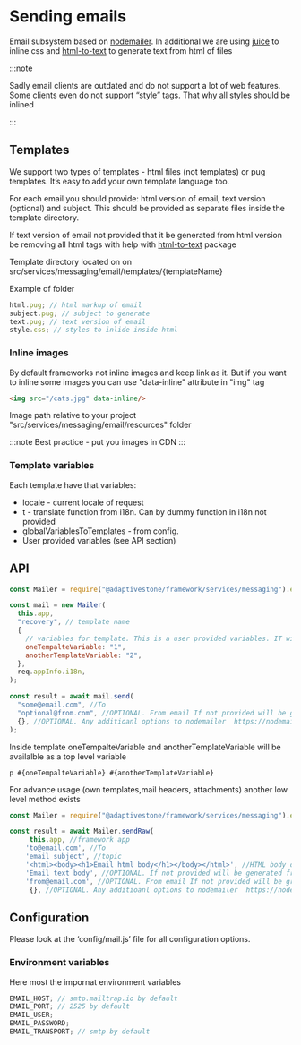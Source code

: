 # Sending emails

Email subsystem based on  [nodemailer](https://github.com/nodemailer/nodemailer). In additional we are using [juice](https://www.npmjs.com/package/juice) to inline css and [html-to-text](https://www.npmjs.com/package/html-to-text) to generate text from html of files

:::note

Sadly email clients are outdated and do not support a lot of web features. Some clients even do not support “style” tags. That why all styles should be  inlined

:::

## Templates

We support two types of templates - html files (not templates) or pug templates. It’s easy to add your own template language too.

For each email you should provide: html version of email, text version (optional) and subject. This should be provided as separate files inside the template directory. 

If text version of email not provided that it be generated from html version be removing all html tags with help with [html-to-text](https://www.npmjs.com/package/html-to-text) package 

Template directory located on on src/services/messaging/email/templates/{templateName}

Example of folder

```js
html.pug; // html markup of email
subject.pug; // subject to generate
text.pug; // text version of email
style.css; // styles to inlide inside html
```

### Inline images

By default frameworks not inline images and keep link as it. 
But if you want to inline some images you can use "data-inline" attribute in "img" tag

```html
<img src="/cats.jpg" data-inline/>
```
Image path relative to your project "src/services/messaging/email/resources" folder

:::note
Best practice  -  put you images in CDN 
:::

### Template variables

Each template have that variables:
- locale - current locale of request 
- t - translate function from i18n. Can by dummy function in i18n not provided
- globalVariablesToTemplates - from config. 
- User provided variables (see API section)



## API

```js
const Mailer = require("@adaptivestone/framework/services/messaging").email;

const mail = new Mailer(
  this.app,
  "recovery", // template name
  {
    // variables for template. This is a user provided variables. IT will be merged to default variables 
    oneTempalteVariable: "1",
    anotherTemplateVariable: "2",
  },
  req.appInfo.i18n,
);

const result = await mail.send(
  "some@email.com", //To
  "optional@from.com", //OPTIONAL. From email If not provided will be grabbed from config
  {}, //OPTIONAL. Any additioanl options to nodemailer  https://nodemailer.com/message/
);
```

Inside template oneTempalteVariable and anotherTemplateVariable will be availalble as a top level variable 

```pug
p #{oneTempalteVariable} #{anotherTemplateVariable}
```

For advance usage (own templates,mail headers, attachments) another low level method exists 
```js
const Mailer = require("@adaptivestone/framework/services/messaging").email;

const result = await Mailer.sendRaw(
     this.app, //framework app
    'to@email.com', //To
    'email subject', //topic
    '<html><body><h1>Email html body</h1></body></html>', //HTML body of email
    'Email text body', //OPTIONAL. If not provided will be generated from html string
    'from@email.com', //OPTIONAL. From email If not provided will be grabbed from config
     {}, //OPTIONAL. Any additioanl options to nodemailer  https://nodemailer.com/message/

```


## Configuration

Please look at the ‘config/mail.js’ file for all configuration options.

### Environment variables

Here most the impornat environment variables

```js
EMAIL_HOST; // smtp.mailtrap.io by default
EMAIL_PORT; // 2525 by default
EMAIL_USER;
EMAIL_PASSWORD;
EMAIL_TRANSPORT; // smtp by default
```
